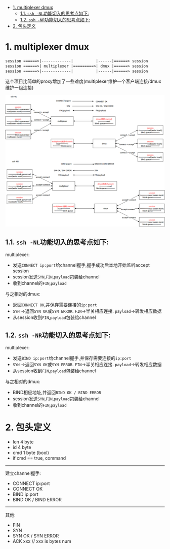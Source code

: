 <!-- TOC -->

- [1. multiplexer dmux](#1-multiplexer-dmux)
    - [1.1. `ssh -NL`功能切入的思考点如下:](#11-ssh--nl功能切入的思考点如下)
    - [1.2. `ssh -NR`功能切入的思考点如下:](#12-ssh--nr功能切入的思考点如下)
- [2. 包头定义](#2-包头定义)

<!-- /TOC -->


<a id="markdown-1-multiplexer-dmux" name="1-multiplexer-dmux"></a>
# 1. multiplexer dmux

```
session ======>|-------------|          |------|======> session
session ======>| multiplexer |=========>| dmux |======> session
session ======>|-------------|          |------|======> session
```

这个项目比简单的proxy增加了一些难度(multiplexer维护一个客户端连接/dmux维护一组连接)


![](multiplexer.png)

<a id="markdown-11-ssh--nl功能切入的思考点如下" name="11-ssh--nl功能切入的思考点如下"></a>
## 1.1. `ssh -NL`功能切入的思考点如下:  

multiplexer:
* 发送`CONNECT ip:port`给channel握手,握手成功后本地开始监听accept session
* session发送`SYN`,`FIN`,`payload`包装给channel
* 收到channel的`FIN`,`payload`

与之相对的dmux:
* 返回`CONNECT OK`,并保存需要连接的`ip:port`
* `SYN` ->返回`SYN OK`或`SYN ERROR`. `FIN`->半关相应连接. `payload`->转发相应数据
* 从session收到`FIN`,`payload`包装给channel

<a id="markdown-12-ssh--nr功能切入的思考点如下" name="12-ssh--nr功能切入的思考点如下"></a>
## 1.2. `ssh -NR`功能切入的思考点如下:  

multiplexer:
* 发送`BIND ip:port`给channel握手,并保存需要连接的`ip:port`
* `SYN` ->返回`SYN OK`或`SYN ERROR`. `FIN`->半关相应连接. `payload`->转发相应数据
* 从session收到`FIN`,`payload`包装给channel

与之相对的dmux:
* BIND相应地址,并返回`BIND OK / BIND ERROR`
* session发送`SYN`,`FIN`,`payload`包装给channel
* 收到channel的`FIN`,`payload`

<a id="markdown-2-包头定义" name="2-包头定义"></a>
# 2. 包头定义

* len 4 byte
* id 4 byte
* cmd 1 byte (bool)
* if cmd == true, command

---

建立channel握手:
* CONNECT ip:port
* CONNECT OK
* BIND ip:port
* BIND OK / BIND ERROR
---

其他:
* FIN
* SYN
* SYN OK / SYN ERROR
* ACK xxx // xxx is bytes num

